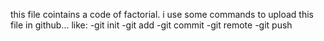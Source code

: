 this file cointains a code of factorial.
i use some commands to upload this file in github...
like:
-git init 
-git add
-git commit
-git remote
-git push

